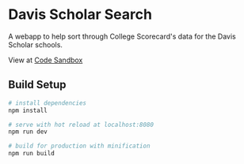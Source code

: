 # Davis Scholar Search

A webapp to help sort through College Scorecard's data for the Davis Scholar schools.

View at [Code Sandbox](https://codesandbox.io/s/github/tonydoesathing/davis-scholar-search-frontend)


## Build Setup

``` bash
# install dependencies
npm install

# serve with hot reload at localhost:8080
npm run dev

# build for production with minification
npm run build
```

